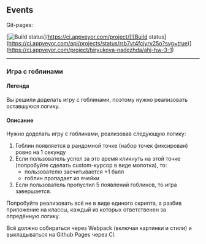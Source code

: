 ## Events
Git-pages:

[![Build status](https://ci.appveyor.com/api/projects/status/2c1qhm8xkv2hhsid?svg=true)](https://ci.appveyor.com/project/[![Build status](https://ci.appveyor.com/api/projects/status/rrb7vt4fciyrv25o?svg=true)](https://ci.appveyor.com/project/biryukova-nadezhda/ahj-hw-3-1)

---
### Игра с гоблинами

#### Легенда

Вы решили доделать игру с гоблинами, поэтому нужно реализовать оставшуюся логику.

#### Описание

Нужно доделать игру с гоблинами, реализовав следующую логику:
1. Гоблин появляется в рандомной точке (набор точек фиксирован) ровно на 1 секунду
1. Если пользователь успел за это время кликнуть на этой точке (попробуйте сделать custom-курсор в виде молотка), то:
    * пользователю засчитывается +1 балл
    * гоблин пропадает из ячейки
1. Если пользователь пропустил 5 появлений гоблинов, то игра завершается.

Попробуйте реализовать всё не в виде единого скрипта, а разбив приложение на классы, каждый из которых ответственен за опредённую логику.

Всё должно собираться через Webpack (включая картинки и стили) и выкладываться на Github Pages через CI.

